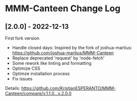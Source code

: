 # MMM-Canteen Change Log

## [2.0.0] - 2022-12-13

First fork version

- Handle closed days: Inspired by the fork of joshua-martius: <https://github.com/joshua-martius/MMM-Canteen>
- Replace deprecated 'request' by 'node-fetch'
- Some rework like linting and formatting
- Optimize CSS
- Optimze installation process
- Fix issues

Details: https://github.com/KristjanESPERANTO/MMM-Canteen/compare/v.1.1.0...v.2.0.0
